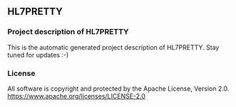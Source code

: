 ## HL7PRETTY

### Project description of HL7PRETTY

This is the automatic generated project description of HL7PRETTY. Stay tuned for updates :-)

### License

All software is copyright and protected by the Apache License, Version 2.0.
https://www.apache.org/licenses/LICENSE-2.0